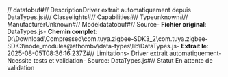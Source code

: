 // datatobuf#// DescriptionDriver extrait automatiquement depuis DataTypes.js#// Classelights#// Capabilities#// Typeunknown#// ManufacturerUnknown#// Modeldatatobuf#// Source- **Fichier original**: DataTypes.js- **Chemin complet**: D:\Download\Compressed\com.tuya.zigbee-SDK3_2\com.tuya.zigbee-SDK3\node_modules\@athombv\data-types\lib\DataTypes.js- **Extrait le**: 2025-08-05T08:36:16.237Z#// Limitations- Driver extrait automatiquement- Ncessite tests et validation- Source: DataTypes.js#// Statut En attente de validation